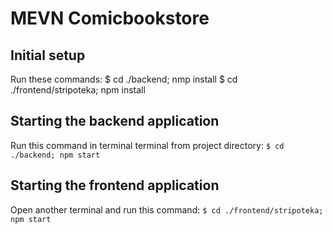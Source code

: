 # MEVN Comicbookstore

## Initial setup
Run these commands:
$ cd ./backend; nmp install
$ cd ./frontend/stripoteka; npm install

## Starting the backend application
Run this command in terminal terminal from project directory: 
`$ cd ./backend; npm start`

## Starting the frontend application
Open another terminal and run this command:
`$ cd ./frontend/stripoteka; npm start`
